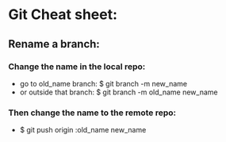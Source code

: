 # Git Cheat sheet:

## Rename a branch:
### Change the name in the local repo:
* go to old_name branch: $ git branch -m new_name
* or outside that branch: $ git branch -m old_name new_name
### Then change the name to the remote repo:
* $ git push origin :old_name new_name
